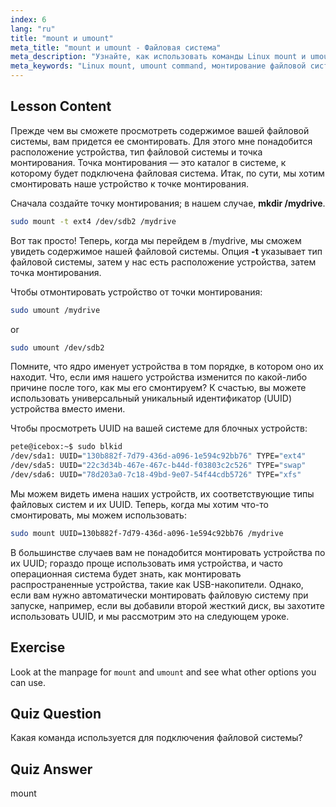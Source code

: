 ```yaml
---
index: 6
lang: "ru"
title: "mount и umount"
meta_title: "mount и umount - Файловая система"
meta_description: "Узнайте, как использовать команды Linux mount и umount для управления файловыми системами. Изучите монтирование, отмонтирование устройств и UUID для начинающих."
meta_keywords: "Linux mount, umount command, монтирование файловой системы, Linux UUID, Linux для начинающих, учебник по Linux, точка монтирования, руководство по Linux"
---
```


## Lesson Content

Прежде чем вы сможете просмотреть содержимое вашей файловой системы, вам придется ее смонтировать. Для этого мне понадобится расположение устройства, тип файловой системы и точка монтирования. Точка монтирования — это каталог в системе, к которому будет подключена файловая система. Итак, по сути, мы хотим смонтировать наше устройство к точке монтирования.

Сначала создайте точку монтирования; в нашем случае, **mkdir /mydrive**.

```bash
sudo mount -t ext4 /dev/sdb2 /mydrive
```

Вот так просто! Теперь, когда мы перейдем в /mydrive, мы сможем увидеть содержимое нашей файловой системы. Опция **-t** указывает тип файловой системы, затем у нас есть расположение устройства, затем точка монтирования.

Чтобы отмонтировать устройство от точки монтирования:

```bash
sudo umount /mydrive
```

or

```bash
sudo umount /dev/sdb2
```

Помните, что ядро именует устройства в том порядке, в котором оно их находит. Что, если имя нашего устройства изменится по какой-либо причине после того, как мы его смонтируем? К счастью, вы можете использовать универсальный уникальный идентификатор (UUID) устройства вместо имени.

Чтобы просмотреть UUID на вашей системе для блочных устройств:

```bash
pete@icebox:~$ sudo blkid
/dev/sda1: UUID="130b882f-7d79-436d-a096-1e594c92bb76" TYPE="ext4"
/dev/sda5: UUID="22c3d34b-467e-467c-b44d-f03803c2c526" TYPE="swap"
/dev/sda6: UUID="78d203a0-7c18-49bd-9e07-54f44cdb5726" TYPE="xfs"
```

Мы можем видеть имена наших устройств, их соответствующие типы файловых систем и их UUID. Теперь, когда мы хотим что-то смонтировать, мы можем использовать:

```bash
sudo mount UUID=130b882f-7d79-436d-a096-1e594c92bb76 /mydrive
```

В большинстве случаев вам не понадобится монтировать устройства по их UUID; гораздо проще использовать имя устройства, и часто операционная система будет знать, как монтировать распространенные устройства, такие как USB-накопители. Однако, если вам нужно автоматически монтировать файловую систему при запуске, например, если вы добавили второй жесткий диск, вы захотите использовать UUID, и мы рассмотрим это на следующем уроке.

## Exercise

Look at the manpage for `mount` and `umount` and see what other options you can use.

## Quiz Question

Какая команда используется для подключения файловой системы?

## Quiz Answer

mount
